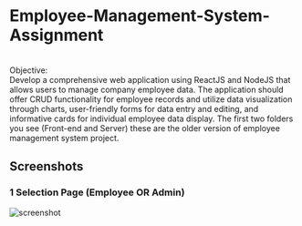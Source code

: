 # Employee-Management-System-Assignment 
<br>
Objective:
<br>
Develop a comprehensive web application using ReactJS and NodeJS that allows users to manage company employee data. The application should offer CRUD functionality for employee records and utilize data visualization through charts, user-friendly forms for data entry and editing, and informative cards for individual employee data display.
The first two folders you see (Front-end and Server) these are the older version of employee management system project.


## Screenshots <br>
### 1 Selection Page (Employee OR Admin)
![screenshot](screenshot/1.PNG)